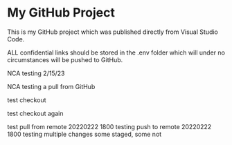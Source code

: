 # My GitHub Project

This is my GitHub project which was published directly from Visual Studio Code.

ALL confidential links should be stored in the .env folder which will under no circumstances will be pushed to GitHub.

NCA testing 2/15/23

NCA testing a pull from GitHub

test checkout

test checkout again

test pull from remote 20220222 1800
testing push to remote 20220222 1800 
testing multiple changes some staged, some not